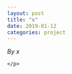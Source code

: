 ```yaml
---
layout: post
title: "x"
date: 2019-01-12
categories: project
---
```


*By x*

<html>
  <head>

  </head>
  <body>
    <p style="margin-top: 0">
      
    </p>
  </body>
</html>
